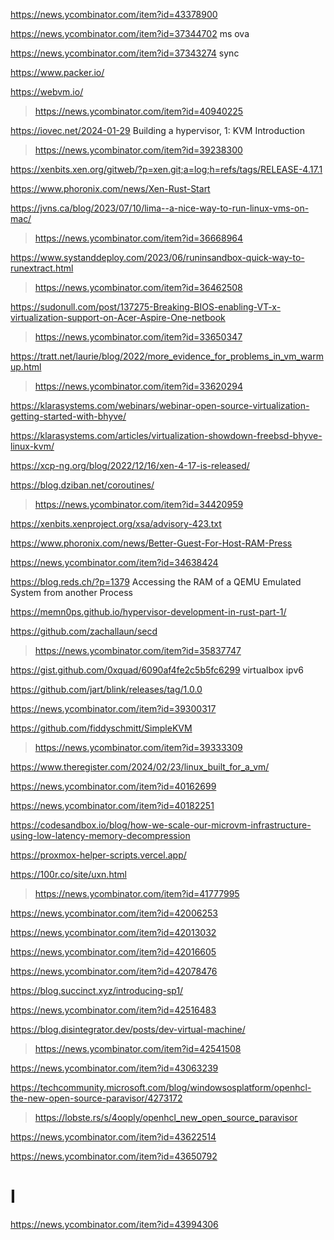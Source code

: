 https://news.ycombinator.com/item?id=43378900
>

https://news.ycombinator.com/item?id=37344702 ms ova

https://news.ycombinator.com/item?id=37343274 sync

https://www.packer.io/

https://webvm.io/
> https://news.ycombinator.com/item?id=40940225

https://iovec.net/2024-01-29 Building a hypervisor, 1: KVM Introduction
> https://news.ycombinator.com/item?id=39238300

https://xenbits.xen.org/gitweb/?p=xen.git;a=log;h=refs/tags/RELEASE-4.17.1

https://www.phoronix.com/news/Xen-Rust-Start

https://jvns.ca/blog/2023/07/10/lima--a-nice-way-to-run-linux-vms-on-mac/
> https://news.ycombinator.com/item?id=36668964

https://www.systanddeploy.com/2023/06/runinsandbox-quick-way-to-runextract.html
> https://news.ycombinator.com/item?id=36462508

https://sudonull.com/post/137275-Breaking-BIOS-enabling-VT-x-virtualization-support-on-Acer-Aspire-One-netbook
> https://news.ycombinator.com/item?id=33650347

https://tratt.net/laurie/blog/2022/more_evidence_for_problems_in_vm_warmup.html
> https://news.ycombinator.com/item?id=33620294

https://klarasystems.com/webinars/webinar-open-source-virtualization-getting-started-with-bhyve/

https://klarasystems.com/articles/virtualization-showdown-freebsd-bhyve-linux-kvm/

https://xcp-ng.org/blog/2022/12/16/xen-4-17-is-released/

https://blog.dziban.net/coroutines/
> https://news.ycombinator.com/item?id=34420959

https://xenbits.xenproject.org/xsa/advisory-423.txt

https://www.phoronix.com/news/Better-Guest-For-Host-RAM-Press

https://news.ycombinator.com/item?id=34638424

https://blog.reds.ch/?p=1379 Accessing the RAM of a QEMU Emulated System from another Process

https://memn0ps.github.io/hypervisor-development-in-rust-part-1/

https://github.com/zachallaun/secd
> https://news.ycombinator.com/item?id=35837747

https://gist.github.com/0xquad/6090af4fe2c5b5fc6299 virtualbox ipv6

https://github.com/jart/blink/releases/tag/1.0.0

https://news.ycombinator.com/item?id=39300317

https://github.com/fiddyschmitt/SimpleKVM
> https://news.ycombinator.com/item?id=39333309

https://www.theregister.com/2024/02/23/linux_built_for_a_vm/

https://news.ycombinator.com/item?id=40162699

https://news.ycombinator.com/item?id=40182251

https://codesandbox.io/blog/how-we-scale-our-microvm-infrastructure-using-low-latency-memory-decompression

https://proxmox-helper-scripts.vercel.app/

https://100r.co/site/uxn.html
> https://news.ycombinator.com/item?id=41777995

https://news.ycombinator.com/item?id=42006253

https://news.ycombinator.com/item?id=42013032

https://news.ycombinator.com/item?id=42016605

https://news.ycombinator.com/item?id=42078476

https://blog.succinct.xyz/introducing-sp1/

https://news.ycombinator.com/item?id=42516483

https://blog.disintegrator.dev/posts/dev-virtual-machine/
> https://news.ycombinator.com/item?id=42541508

https://news.ycombinator.com/item?id=43063239

https://techcommunity.microsoft.com/blog/windowsosplatform/openhcl-the-new-open-source-paravisor/4273172
> https://lobste.rs/s/4ooply/openhcl_new_open_source_paravisor

https://news.ycombinator.com/item?id=43622514

https://news.ycombinator.com/item?id=43650792

# I
https://news.ycombinator.com/item?id=43994306